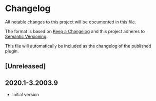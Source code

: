 # Changelog

All notable changes to this project will be documented in this file.

The format is based on [Keep a Changelog](http://keepachangelog.com/en/1.0.0/)
and this project adheres to [Semantic Versioning](http://semver.org/spec/v2.0.0.html).

This file will automatically be included as the changelog of the published plugin.

## [Unreleased]


## 2020.1-3.2003.9
- Initial version
